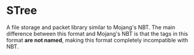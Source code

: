 # STree
A file storage and packet library similar to Mojang's NBT.
The main difference between this format and Mojang's NBT is that the tags in
this format **are not named**, making this format completely incompatible with NBT.